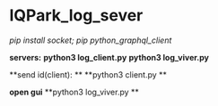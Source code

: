 # IQPark_log_sever
*pip install socket;*
*pip python_graphql_client*

**servers:**
**python3 log_client.py**
**python3 log_viver.py**

**send id(client): **
**python3 client.py  **

**open gui**
**python3 log_viver.py **
